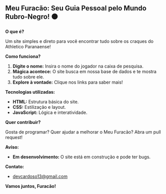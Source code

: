 ## Meu Furacão: Seu Guia Pessoal pelo Mundo Rubro-Negro! ⚫

**O que é?**

Um site simples e direto para você encontrar tudo sobre os craques do Athletico Paranaense!

**Como funciona?**

1. **Digite o nome:** Insira o nome do jogador na caixa de pesquisa.
2. **Mágica acontece:** O site busca em nossa base de dados e te mostra tudo sobre ele.
3. **Explore à vontade:** Clique nos links para saber mais!

**Tecnologias utilizadas:**

* **HTML:** Estrutura básica do site.
* **CSS:** Estilização e layout.
* **JavaScript:** Lógica e interatividade.

**Quer contribuir?**

Gosta de programar? Quer ajudar a melhorar o Meu Furacão? Abra um pull request!

**Aviso:**

* **Em desenvolvimento:** O site está em construção e pode ter bugs.

**Contato:**

* devcardoso13@gmail.com

**Vamos juntos, Furacão!**
